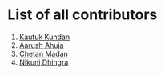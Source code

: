 # List of all contributors

1. [Kautuk Kundan](https://github.com/kautukkundan)
2. [Aarush Ahuja](https://github.com/arush15june)
3. [Chetan Madan](https://github.com/ChetanMadan)
4. [Nikunj Dhingra](https://github.com/Nikunj2102)
